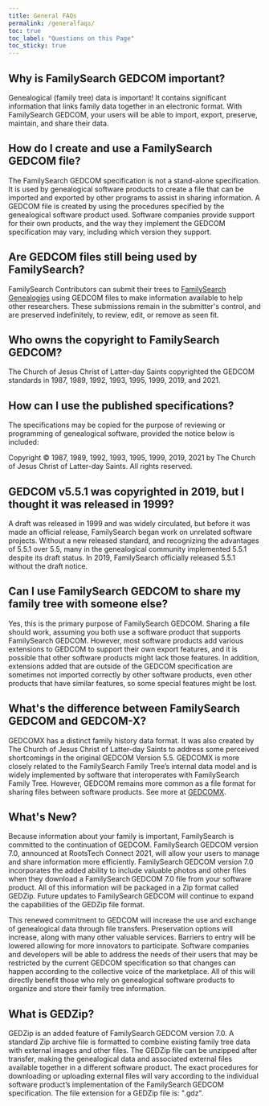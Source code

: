 ```yaml
---
title: General FAQs
permalink: /generalfaqs/
toc: true
toc_label: "Questions on this Page"
toc_sticky: true
---
```

## Why is FamilySearch GEDCOM important?

Genealogical (family tree) data is important! It contains significant information that links family data together in an electronic format. With FamilySearch GEDCOM, your users will be able to import, export, preserve, maintain, and share their data.

## How do I create and use a FamilySearch GEDCOM file?

The FamilySearch GEDCOM specification is not a stand-alone specification. It is used by genealogical software products to create a file that can be imported and exported by other programs to assist in sharing information. A GEDCOM file is created by using the procedures specified by the genealogical software product used. Software companies provide support for their own products, and the way they implement the GEDCOM specification may vary, including which version they support.

## Are GEDCOM files still being used by FamilySearch?

FamilySearch Contributors can submit their trees to [FamilySearch Genealogies](https://FamilySearch.org/mytrees) using GEDCOM files to make information available to help other researchers. These submissions remain in the submitter's control, and are preserved indefinitely, to review, edit, or remove as seen fit.

## Who owns the copyright to FamilySearch GEDCOM?
The Church of Jesus Christ of Latter-day Saints copyrighted the GEDCOM standards in 1987, 1989, 1992, 1993, 1995, 1999, 2019, and 2021.

## How can I use the published specifications?

The specifications may be copied for the purpose of reviewing or programming of genealogical software, provided the notice below is included:

Copyright © 1987, 1989, 1992, 1993, 1995, 1999, 2019, 2021 by The Church of Jesus Christ of Latter-day Saints. All rights reserved.

## GEDCOM v5.5.1 was copyrighted in 2019, but I thought it was released in 1999?

A draft was released in 1999 and was widely circulated, but before it was made an official release, FamilySearch began work on unrelated software projects. Without a new released standard, and recognizing the advantages of 5.5.1 over 5.5, many in the genealogical community implemented 5.5.1 despite its draft status. In 2019, FamilySearch officially released 5.5.1 without the draft notice.

## Can I use FamilySearch GEDCOM to share my family tree with someone else?

Yes, this is the primary purpose of FamilySearch GEDCOM. Sharing a file should work, assuming you both use a software product that supports FamilySearch GEDCOM. However, most software products add various extensions to GEDCOM to support their own export features, and it is possible that other software products might lack those features. In addition, extensions added that are outside of the GEDCOM specification are sometimes not imported correctly by other software products, even other products that have similar features, so some special features might be lost.


## What's the difference between FamilySearch GEDCOM and GEDCOM-X?

GEDCOMX has a distinct family history data format. It was also created by The Church of Jesus Christ of Latter-day Saints to address some perceived shortcomings in the original GEDCOM Version 5.5. GEDCOMX is more closely related to the FamilySearch Family Tree’s internal data model and is widely implemented by software that interoperates with FamilySearch Family Tree. However, GEDCOM remains more common as a file format for sharing files between software products. See more at [GEDCOMX](http://www.gedcomx.org/About.html).

## What's New?

Because information about your family is important, FamilySearch is committed to the continuation of GEDCOM. FamilySearch GEDCOM version 7.0, announced at RootsTech Connect 2021, will allow your users to manage and share information more efficiently. FamilySearch GEDCOM version 7.0 incorporates the added ability to include valuable photos and other files when they download a FamilySearch GEDCOM 7.0 file from your software product. All of this information will be packaged in a Zip format called GEDZip. Future updates to FamilySearch GEDCOM will continue to expand the capabilities of the GEDZip file format. 

This renewed commitment to GEDCOM will increase the use and exchange of genealogical data through file transfers. Preservation options will increase, along with many other valuable services. Barriers to entry will be lowered allowing for more innovators to participate. Software companies and developers will be able to address the needs of their users that may be restricted by the current GEDCOM specification so that changes can happen according to the collective voice of the marketplace. All of this will directly benefit those who rely on genealogical software products to organize and store their family tree information. 


## What is GEDZip?

GEDZip is an added feature of FamilySearch GEDCOM version 7.0. A standard Zip archive file is formatted to combine existing family tree data with external images and other files. The GEDZip file can be unzipped after transfer, making the genealogical data and associated external files available together in a different software product. The exact procedures for downloading or uploading external files will vary according to the individual software product’s implementation of the FamilySearch GEDCOM specification. The file extension for a GEDZip file is: ".gdz".

